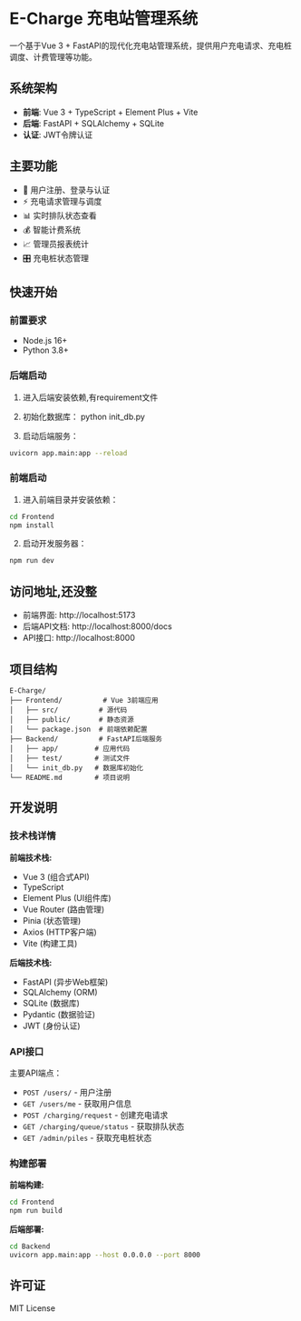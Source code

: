 # E-Charge 充电站管理系统

一个基于Vue 3 + FastAPI的现代化充电站管理系统，提供用户充电请求、充电桩调度、计费管理等功能。

## 系统架构

- **前端**: Vue 3 + TypeScript + Element Plus + Vite
- **后端**: FastAPI + SQLAlchemy + SQLite
- **认证**: JWT令牌认证

## 主要功能

- 🔐 用户注册、登录与认证
- ⚡ 充电请求管理与调度
- 📊 实时排队状态查看
- 💰 智能计费系统
- 📈 管理员报表统计
- 🎛️ 充电桩状态管理

## 快速开始

### 前置要求

- Node.js 16+
- Python 3.8+

### 后端启动

1. 进入后端安装依赖,有requirement文件
2. 初始化数据库：
python init_db.py


3. 启动后端服务：
```bash
uvicorn app.main:app --reload
```

### 前端启动

1. 进入前端目录并安装依赖：
```bash
cd Frontend
npm install
```

2. 启动开发服务器：
```bash
npm run dev
```

## 访问地址,还没整

- 前端界面: http://localhost:5173
- 后端API文档: http://localhost:8000/docs
- API接口: http://localhost:8000

## 项目结构

```
E-Charge/
├── Frontend/          # Vue 3前端应用
│   ├── src/          # 源代码
│   ├── public/       # 静态资源
│   └── package.json  # 前端依赖配置
├── Backend/          # FastAPI后端服务
│   ├── app/         # 应用代码
│   ├── test/        # 测试文件
│   └── init_db.py   # 数据库初始化
└── README.md        # 项目说明
```

## 开发说明

### 技术栈详情

**前端技术栈:**
- Vue 3 (组合式API)
- TypeScript
- Element Plus (UI组件库)
- Vue Router (路由管理)
- Pinia (状态管理)
- Axios (HTTP客户端)
- Vite (构建工具)

**后端技术栈:**
- FastAPI (异步Web框架)
- SQLAlchemy (ORM)
- SQLite (数据库)
- Pydantic (数据验证)
- JWT (身份认证)

### API接口

主要API端点：

- `POST /users/` - 用户注册
- `GET /users/me` - 获取用户信息
- `POST /charging/request` - 创建充电请求
- `GET /charging/queue/status` - 获取排队状态
- `GET /admin/piles` - 获取充电桩状态

### 构建部署

**前端构建:**
```bash
cd Frontend
npm run build
```

**后端部署:**
```bash
cd Backend
uvicorn app.main:app --host 0.0.0.0 --port 8000
```

## 许可证

MIT License
